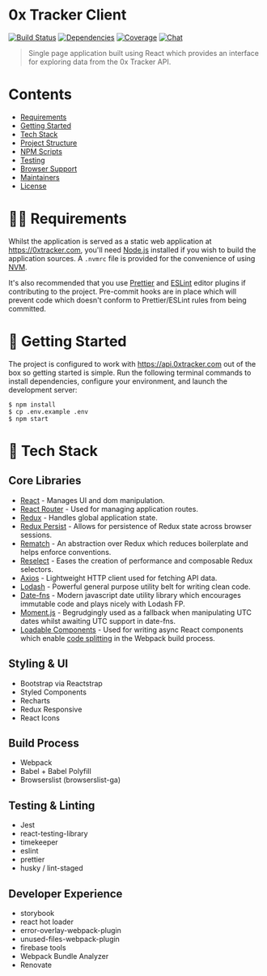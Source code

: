 # 0x Tracker Client

[![Build Status](https://img.shields.io/travis/0xTracker/0x-tracker-client.svg?style=flat-square)](https://travis-ci.org/0xTracker/0x-tracker-client)
[![Dependencies](https://img.shields.io/david/0xtracker/0x-tracker-client.svg?style=flat-square)](https://github.com/0xTracker/0x-tracker-client)
[![Coverage](https://codecov.io/gh/cbovis/zrx-tracker-client/branch/master/graph/badge.svg?token=gKe1fU8GvI)](https://codecov.io/gh/cbovis/zrx-tracker-client)
[![Chat](https://img.shields.io/gitter/room/0xtracker/general.svg?style=flat-square)](https://gitter.im/0x-tracker/general)

> Single page application built using React which provides an interface for exploring data from the 0x Tracker API.

# Contents

- [Requirements](#requirements)
- [Getting Started](#getting-started)
- [Tech Stack](#tech-stack)
- [Project Structure](#project-structure)
- [NPM Scripts](#npm-scripts)
- [Testing](#testing)
- [Browser Support](#browser-support)
- [Maintainers](#maintainers)
- [License](#license)

# 👮‍♂️ Requirements

Whilst the application is served as a static web application at https://0xtracker.com, you'll need [Node.js](https://nodejs.org/en/) installed if you wish to build the application sources. A `.nvmrc` file is provided for the convenience of using [NVM](https://github.com/creationix/nvm).

It's also recommended that you use [Prettier](https://prettier.io) and [ESLint](https://eslint.org) editor plugins if contributing to the project. Pre-commit hooks are in place which will prevent code which doesn't conform to Prettier/ESLint rules from being committed.

# 🐣 Getting Started

The project is configured to work with https://api.0xtracker.com out of the box so getting started is simple. Run the following terminal commands to install dependencies, configure your environment, and launch the development server:

```
$ npm install
$ cp .env.example .env
$ npm start
```

# 🦄 Tech Stack

## Core Libraries

- [React](https://reactjs.org) - Manages UI and dom manipulation.
- [React Router](https://reacttraining.com/react-router/web/guides/philosophy) - Used for managing application routes.
- [Redux](https://reduxjs.org) - Handles global application state.
- [Redux Persist](https://github.com/rt2zz/redux-persist) - Allows for persistence of Redux state across browser sessions.
- [Rematch](https://github.com/rematch/rematch) - An abstraction over Redux which reduces boilerplate and helps enforce conventions.
- [Reselect](https://github.com/reduxjs/reselect) - Eases the creation of performance and composable Redux selectors.
- [Axios](https://github.com/axios/axios) - Lightweight HTTP client used for fetching API data.
- [Lodash](https://lodash.com/) - Powerful general purpose utility belt for writing clean code.
- [Date-fns](https://date-fns.org/) - Modern javascript date utility library which encourages immutable code and plays nicely with Lodash FP.
- [Moment.js](http://momentjs.com/) - Begrudgingly used as a fallback when manipulating UTC dates whilst awaiting UTC support in date-fns.
- [Loadable Components](https://github.com/smooth-code/loadable-components) - Used for writing async React components which enable [code splitting](https://webpack.js.org/guides/code-splitting/) in the Webpack build process.

## Styling & UI

- Bootstrap via Reactstrap
- Styled Components
- Recharts
- Redux Responsive
- React Icons

## Build Process

- Webpack
- Babel + Babel Polyfill
- Browserslist (browserslist-ga)

## Testing & Linting

- Jest
- react-testing-library
- timekeeper
- eslint
- prettier
- husky / lint-staged

## Developer Experience

- storybook
- react hot loader
- error-overlay-webpack-plugin
- unused-files-webpack-plugin
- firebase tools
- Webpack Bundle Analyzer
- Renovate
